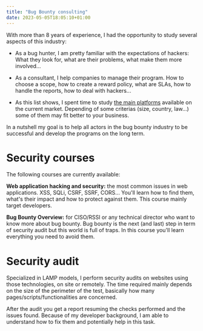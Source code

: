 ```yaml
---
title: "Bug Bounty consulting"
date: 2023-05-05T18:05:10+01:00
---
```

With more than 8 years of experience, I had the opportunity to study several aspects of this industry:

- As a bug hunter, I am pretty familiar with the expectations of hackers:
What they look for, what are their problems, what make them more involved...

- As a consultant, I help companies to manage their program.
How to choose a scope, how to create a reward policy, what are SLAs, how to handle the reports, how to deal with hackers...

- As this list shows, I spent time to study [the main platforms](https://github.com/disclose/bug-bounty-platforms) available on the current market.
Depending of some criterias (size, country, law...) some of them may fit better to your business.

In a nutshell my goal is to help all actors in the bug bounty industry to be successful and develop the programs on the long term.


# Security courses

The following courses are currently available:  

<b>Web application hacking and security:</b> the most common issues in web applications.
XSS, SQLi, CSRF, SSRF, CORS... You'll learn how to find them, what's their impact and how to protect against them.
This course mainly target developers.

<b>Bug Bounty Overview:</b> for CISO/RSSI or any technical director who want to know more about bug bounty.
Bug bounty is the next (and last) step in term of security audit but this world is full of traps.
In this course you'll learn everything you need to avoid them.


# Security audit

Specialized in LAMP models, I perform security audits on websites using those technologies, on site or remotely.
The time required mainly depends on the size of the perimeter of the test, basically how many pages/scripts/functionalities are concerned.

After the audit you get a report resuming the checks performed and the issues found.
Because of my developer background, I am able to understand how to fix them and potentially help in this task.
